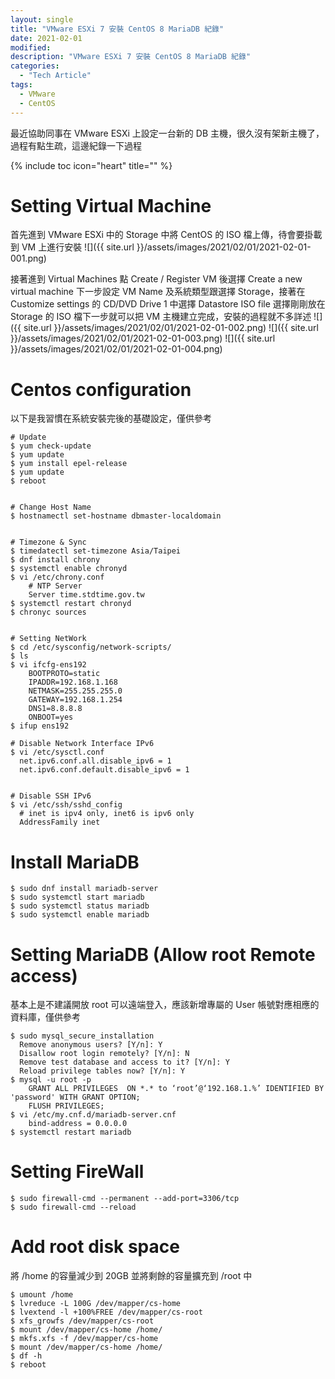 ```yaml
---
layout: single
title: "VMware ESXi 7 安裝 CentOS 8 MariaDB 紀錄"
date: 2021-02-01
modified:
description: "VMware ESXi 7 安裝 CentOS 8 MariaDB 紀錄"
categories:
  - "Tech Article"
tags:
  - VMware
  - CentOS
---
```


最近協助同事在 VMware ESXi 上設定一台新的 DB 主機，很久沒有架新主機了，過程有點生疏，這邊紀錄一下過程

<!-- Table of Contents -->

{% include toc icon="heart" title="" %}

# Setting Virtual Machine

首先進到 VMware ESXi 中的 Storage 中將 CentOS 的 ISO 檔上傳，待會要掛載到 VM 上進行安裝
![]({{ site.url }}/assets/images/2021/02/01/2021-02-01-001.png)

接著進到 Virtual Machines 點 Create / Register VM 後選擇 Create a new virtual machine 下一步設定 VM Name 及系統類型跟選擇 Storage，接著在 Customize settings 的 CD/DVD Drive 1 中選擇 Datastore ISO file 選擇剛剛放在 Storage 的 ISO 檔下一步就可以把 VM 主機建立完成，安裝的過程就不多詳述
![]({{ site.url }}/assets/images/2021/02/01/2021-02-01-002.png)
![]({{ site.url }}/assets/images/2021/02/01/2021-02-01-003.png)
![]({{ site.url }}/assets/images/2021/02/01/2021-02-01-004.png)

# Centos configuration

以下是我習慣在系統安裝完後的基礎設定，僅供參考

```
# Update
$ yum check-update
$ yum update
$ yum install epel-release
$ yum update
$ reboot


# Change Host Name
$ hostnamectl set-hostname dbmaster-localdomain


# Timezone & Sync
$ timedatectl set-timezone Asia/Taipei
$ dnf install chrony
$ systemctl enable chronyd
$ vi /etc/chrony.conf
    # NTP Server
    Server time.stdtime.gov.tw
$ systemctl restart chronyd
$ chronyc sources


# Setting NetWork
$ cd /etc/sysconfig/network-scripts/
$ ls
$ vi ifcfg-ens192
	BOOTPROTO=static
	IPADDR=192.168.1.168
	NETMASK=255.255.255.0
	GATEWAY=192.168.1.254
	DNS1=8.8.8.8
	ONBOOT=yes
$ ifup ens192

# Disable Network Interface IPv6
$ vi /etc/sysctl.conf
  net.ipv6.conf.all.disable_ipv6 = 1
  net.ipv6.conf.default.disable_ipv6 = 1


# Disable SSH IPv6
$ vi /etc/ssh/sshd_config
  # inet is ipv4 only, inet6 is ipv6 only
  AddressFamily inet
```

# Install MariaDB

```
$ sudo dnf install mariadb-server
$ sudo systemctl start mariadb
$ sudo systemctl status mariadb
$ sudo systemctl enable mariadb
```

# Setting MariaDB (Allow root Remote access)

基本上是不建議開放 root 可以遠端登入，應該新增專屬的 User 帳號對應相應的資料庫，僅供參考

```
$ sudo mysql_secure_installation
  Remove anonymous users? [Y/n]: Y
  Disallow root login remotely? [Y/n]: N
  Remove test database and access to it? [Y/n]: Y
  Reload privilege tables now? [Y/n]: Y
$ mysql -u root -p
	GRANT ALL PRIVILEGES  ON *.* to ‘root’@‘192.168.1.%’ IDENTIFIED BY 'password' WITH GRANT OPTION;
	FLUSH PRIVILEGES;
$ vi /etc/my.cnf.d/mariadb-server.cnf
	bind-address = 0.0.0.0
$ systemctl restart mariadb
```

# Setting FireWall

```
$ sudo firewall-cmd --permanent --add-port=3306/tcp
$ sudo firewall-cmd --reload
```

# Add root disk space

將 /home 的容量減少到 20GB 並將剩餘的容量擴充到 /root 中

```
$ umount /home
$ lvreduce -L 100G /dev/mapper/cs-home
$ lvextend -l +100%FREE /dev/mapper/cs-root
$ xfs_growfs /dev/mapper/cs-root
$ mount /dev/mapper/cs-home /home/
$ mkfs.xfs -f /dev/mapper/cs-home
$ mount /dev/mapper/cs-home /home/
$ df -h
$ reboot
```
